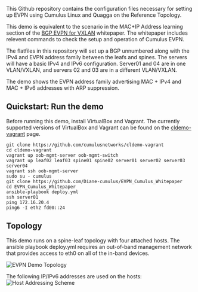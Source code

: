 This Github repository contains the configuration files necessary for setting up EVPN using Cumulus Linux and Quagga on the Reference Topology.

This demo is equivalent to the scenario in the MAC+IP Address learning section of the [BGP EVPN for VXLAN](https://cumulusnetworks.com/learn/web-scale-networking-resources/whitepapers/Cumulus-Networks-White-Paper-EVPN.pdf) whitepaper.  The whitepaper includes relevent commands to check the setup and operation of Cumulus EVPN.

The flatfiles in this repository will set up a BGP unnumbered along with the IPv4 and EVPN address family between the leafs and spines.  The servers will have a basic IPv4 and IPv6 configuration.  Server01 and 04 are in one VLAN/VXLAN, and servers 02 and 03 are in a different VLAN/VXLAN.

The demo shows the EVPN address family advertising MAC + IPv4 and MAC + IPv6 addresses with ARP suppression.

Quickstart: Run the demo
------------------------

Before running this demo, install VirtualBox and Vagrant. The currently supported versions of VirtualBox and Vagrant can be found on the [cldemo-vagrant](https://github.com/CumulusNetworks/cldemo-vagrant) page.

    git clone https://github.com/cumulusnetworks/cldemo-vagrant
    cd cldemo-vagrant
    vagrant up oob-mgmt-server oob-mgmt-switch 
    vagrant up leaf02 leaf03 spine01 spine02 server01 server02 server03 server04
    vagrant ssh oob-mgmt-server
    sudo su - cumulus
    git clone https://github.com/Diane-cumulus/EVPN_Cumulus_Whitepaper
    cd EVPN_Cumulus_Whitepaper 
    ansible-playbook deploy.yml
    ssh server01
    ping 172.16.20.4
    ping6 -I eth2 fd00::24





## Topology ##

This demo runs on a spine-leaf topology with four attached hosts. The ansible playbook deploy.yml requires an out-of-band management network that provides access to eth0 on all of the in-band devices. 

![EVPN Demo Topology](https://github.com/Diane-cumulus/EVPN_Cumulus/blob/master/EVPN_paper_diagram.png)



The following IP/IPv6 addresses are used on the hosts:
![Host Addressing Scheme](https://github.com/Diane-cumulus/EVPN_Cumulus/blob/master/EVPN_Host_Address_Table.png)
 


 

 


